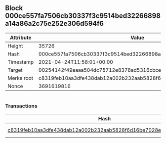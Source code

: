 ## Block 000ce557fa7506cb30337f3c9514bed32266898a14a86a2c75e252e306d594f6

Attribute | Value
--- | ---
Height | 35726
Hash | 000ce557fa7506cb30337f3c9514bed32266898a14a86a2c75e252e306d594f6
Timestamp | 2021-04-24T11:58:01+00:00
Target | 00254142f49eaaa504dc75712e8378ad5316cbcead634704b3734b6271167cc4
Merke root | c8319feb10aa3dfe438dab12a002b232aab5828f6d16be7028eee028c0828d75
Nonce | 3691619816

```

```

### Transactions

Hash | Amount
--- | ---
[c8319feb10aa3dfe438dab12a002b232aab5828f6d16be7028eee028c0828d75](c8319feb10aa3dfe438dab12a002b232aab5828f6d16be7028eee028c0828d75.md) | 10.00000000 SKEPTI 
